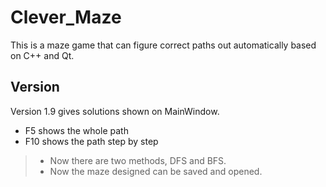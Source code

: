 # Clever_Maze
This is a maze game that can figure correct paths out automatically based on C++ and Qt.

## Version
Version 1.9 gives solutions shown on MainWindow.
- F5 shows the whole path
- F10 shows the path step by step

> - Now there are two methods, DFS and BFS.
> - Now the maze designed can be saved and opened.